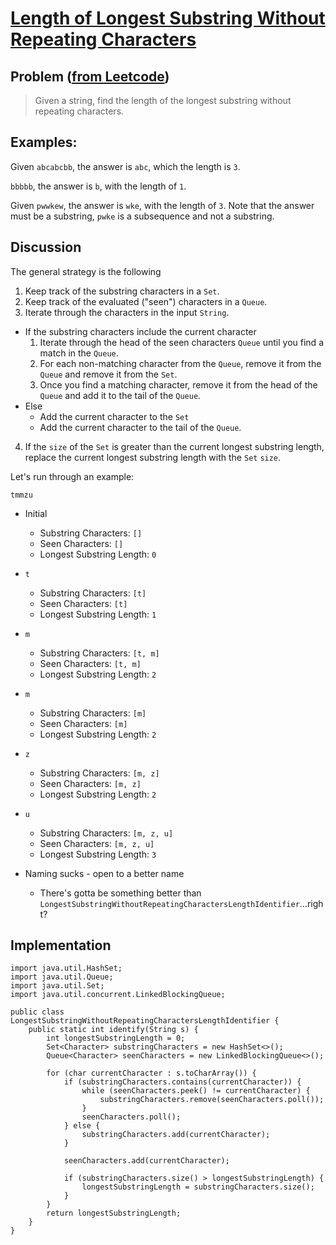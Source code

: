 # [Length of Longest Substring Without Repeating Characters](https://leetcode.com/problems/longest-substring-without-repeating-characters/description/)

## Problem ([from Leetcode](https://leetcode.com/problems/longest-substring-without-repeating-characters/description/))
> Given a string, find the length of the longest substring without repeating characters.

## Examples:
Given `abcabcbb`, the answer is `abc`, which the length is `3`.

`bbbbb`, the answer is `b`, with the length of `1`.

Given `pwwkew`, the answer is `wke`, with the length of `3`. Note that the answer must be a substring, `pwke` is a subsequence and not a substring.

## Discussion
The general strategy is the following

1. Keep track of the substring characters in a `Set`.
2. Keep track of the evaluated ("seen") characters in a `Queue`.
3. Iterate through the characters in the input `String`.
  * If the substring characters include the current character
    1. Iterate through the head of the seen characters `Queue` until you find a match in the `Queue`.
    2. For each non-matching character from the `Queue`, remove it from the `Queue` and remove it from the `Set`.
    3. Once you find a matching character, remove it from the head of the `Queue` and add it to the tail of the `Queue`.
  * Else
    * Add the current character to the `Set`
    * Add the current character to the tail of the `Queue`.
  4. If the `size` of the `Set` is greater than the current longest substring length, replace the current longest substring length with the `Set` `size`.

  Let's run through an example:

  `tmmzu`

  * Initial
    * Substring Characters: `[]`
    * Seen Characters: `[]`
    * Longest Substring Length: `0`
  * `t`
    * Substring Characters: `[t]`
    * Seen Characters: `[t]`
    * Longest Substring Length: `1`
  * `m`
    * Substring Characters: `[t, m]`
    * Seen Characters: `[t, m]`
    * Longest Substring Length: `2`
  * `m`
    * Substring Characters: `[m]`
    * Seen Characters: `[m]`
    * Longest Substring Length: `2`
  * `z`
    * Substring Characters: `[m, z]`
    * Seen Characters: `[m, z]`
    * Longest Substring Length: `2`
  * `u`
    * Substring Characters: `[m, z, u]`
    * Seen Characters: `[m, z, u]`
    * Longest Substring Length: `3`

* Naming sucks - open to a better name
  * There's gotta be something better than `LongestSubstringWithoutRepeatingCharactersLengthIdentifier`...right?

## Implementation

<!-- language: lang-java -->
    import java.util.HashSet;
    import java.util.Queue;
    import java.util.Set;
    import java.util.concurrent.LinkedBlockingQueue;

    public class LongestSubstringWithoutRepeatingCharactersLengthIdentifier {
        public static int identify(String s) {
            int longestSubstringLength = 0;
            Set<Character> substringCharacters = new HashSet<>();
            Queue<Character> seenCharacters = new LinkedBlockingQueue<>();

            for (char currentCharacter : s.toCharArray()) {
                if (substringCharacters.contains(currentCharacter)) {
                    while (seenCharacters.peek() != currentCharacter) {
                        substringCharacters.remove(seenCharacters.poll());
                    }
                    seenCharacters.poll();
                } else {
                    substringCharacters.add(currentCharacter);
                }

                seenCharacters.add(currentCharacter);

                if (substringCharacters.size() > longestSubstringLength) {
                    longestSubstringLength = substringCharacters.size();
                }
            }
            return longestSubstringLength;
        }
    }
